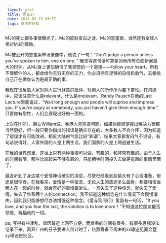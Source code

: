 ```yaml
---
 layout: post
 title: 周记17
 date: 2018-09-15 03:57
 tags: 旧博客存档
---
```

MJ的死让很多事情曝光了。MJ的皮肤变白之谜，MJ的恋童案，当然还有全球人民对MJ的尊敬。

MJ被公开的恋童案审讯录像中，他说了一句：“Don't judge a person unless you've spoken to him, one on
one. ” 我觉得这句话可算是对他所有负面新闻最大的辩护。从MJ身上更加确信了我领悟的一个道理——follow your
heart。所有不理解你的人，都会给你无穷无尽的压力，你必须拥有足够的自信和勇气，去相信自己正在做你认为是最正确的事。

我现在很反感人家对别人进行肆意的批评，对别人的所作所为妄下定论。在沟通中，应该注意什么是relevant，什么是irrelevant。Randy
Pausch在他的Last Lecture里面说过，“Wait long enough and people will suprise and
impress you. If you're angry at somebody, you just haven't give them enough
time." 只要你有耐性，人们会展现出好的一面的。

上次在HK时，朋友William说，香港人喜欢提问题，如果你能顺便提出解决方案那当然更好，但一般只要你指出的错误是确实存在的，大多数人不会介怀，因为知道了错误才有可能改进。相反大陆的气氛比较“和谐”，结果大家都发闷气不说话。有句话说得好，人家外国的人是上网生活，我们国家的人是上网逃避生活。

在我的世界观里，这世上只有两种事情可以做，有趣的，和非常有趣的。由于人生的时间有限，那些比较起来不够有趣的，只能牺牲时间投入去做更有趣的事情里面了。

最近听到了身边某个爱情神话破灭的消息，尽管已经看到些苗头有了心理准备，但还是很惊讶。在我看来，爱情是一种信念，无论人生的旅途多么曲折，都要相信当两人在一起的时候，就会有好的事情要发生。一旦失去了这种信念，就失去了爱情，失去了维系两个人的connection。我不知道这种信念在什么情况下会慢慢消失，因此我只能够想尽办法增强这种信念。《爱与狗同行》里面有一句话，“If
you love, and you fear the lost, the solution is to love
more！”不知道这位朋友能否领悟，祝福他的一切。

ps,
写得有些凌乱，皆因最近上网不方便，而发呆的时间有很多，有很多思绪没法记录下来。离开广州的日子要进入倒计时了，热烈筹备下周末的xx球迷见面会暨yy球迷告别会。

